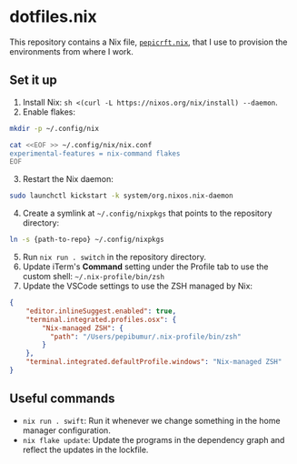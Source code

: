 # dotfiles.nix

This repository contains a Nix file,
[`pepicrft.nix`](./pepicrft.nix),
that I use to provision the environments from where I work.

## Set it up

1. Install Nix: `sh <(curl -L https://nixos.org/nix/install) --daemon`.
2. Enable flakes:

```bash
mkdir -p ~/.config/nix

cat <<EOF >> ~/.config/nix/nix.conf
experimental-features = nix-command flakes
EOF
```
3. Restart the Nix daemon:

```bash
sudo launchctl kickstart -k system/org.nixos.nix-daemon
```

4. Create a symlink at `~/.config/nixpkgs` that points to the repository directory:

```bash
ln -s {path-to-repo} ~/.config/nixpkgs
```
5. Run `nix run . switch` in the repository directory.
6. Update iTerm's **Command** setting under the Profile tab to use the custom shell: `~/.nix-profile/bin/zsh`
7. Update the VSCode settings to use the ZSH managed by Nix:

```json
{
    "editor.inlineSuggest.enabled": true,
    "terminal.integrated.profiles.osx": {
        "Nix-managed ZSH": {
          "path": "/Users/pepibumur/.nix-profile/bin/zsh"
        }
    },
    "terminal.integrated.defaultProfile.windows": "Nix-managed ZSH"
}
```

## Useful commands

- `nix run . swift`: Run it whenever we change something in the home manager configuration.
- `nix flake update`: Update the programs in the dependency graph and reflect the updates in the lockfile.
